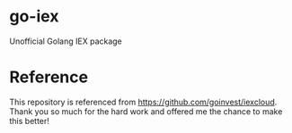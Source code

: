 # go-iex

Unofficial Golang IEX package

# Reference

This repository is referenced from https://github.com/goinvest/iexcloud. Thank you so much for the hard work and offered me the chance to make this better!
